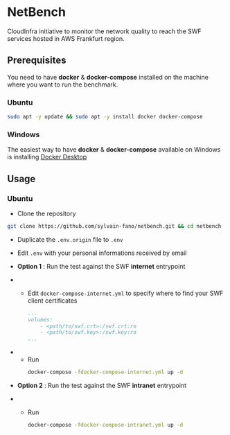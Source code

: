 # NetBench

CloudInfra initiative to monitor the network quality to reach the SWF services hosted in AWS Frankfurt region.

## Prerequisites

You need to have **docker** & **docker-compose** installed on the machine where you want to run the benchmark.

### Ubuntu

```bash
sudo apt -y update && sudo apt -y install docker docker-compose
```

### Windows

The easiest way to have **docker** & **docker-compose** available on Windows is installing [Docker Desktop](https://www.docker.com/products/docker-desktop/)

## Usage

### Ubuntu

- Clone the repository

```bash
git clone https://github.com/sylvain-fano/netbench.git && cd netbench
```

- Duplicate the `.env.origin` file to `.env`
- Edit `.env` with your personal informations received by email

- **Option 1** : Run the test against  the SWF **internet** entrypoint
- - Edit `docker-compose-internet.yml` to specify where to find your SWF client certificates

    ```yaml
    ...
    volumes:
        - <path/to/swf.crt>:/swf.crt:ro
        - <path/to/swf.key>:/swf.key:ro
    ...
    ```
- - Run
    ```bash
    docker-compose -fdocker-compose-internet.yml up -d 
    ```

- **Option 2** : Run the test against  the SWF **intranet** entrypoint
- - Run

    ```bash
    docker-compose -fdocker-compose-intranet.yml up -d 
    ```